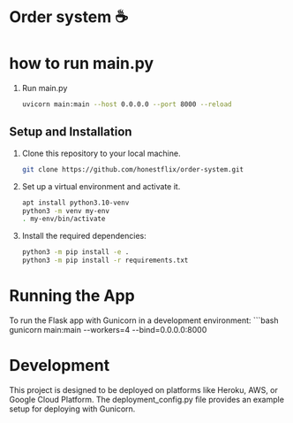 # Order system ☕

# how to run main.py
1. Run main.py
    ```bash
    uvicorn main:main --host 0.0.0.0 --port 8000 --reload

## Setup and Installation
1. Clone this repository to your local machine.

    ```bash
    git clone https://github.com/honestflix/order-system.git

2. Set up a virtual environment and activate it.

    ```bash
    apt install python3.10-venv
    python3 -m venv my-env
    . my-env/bin/activate
    
3. Install the required dependencies:

   ```bash
   python3 -m pip install -e .
   python3 -m pip install -r requirements.txt

# Running the App
To run the Flask app with Gunicorn in a development environment:
    ```bash
    gunicorn main:main --workers=4 --bind=0.0.0.0:8000

# Development
This project is designed to be deployed on platforms like Heroku, AWS, or Google Cloud Platform. The deployment_config.py file provides an example setup for deploying with Gunicorn.

